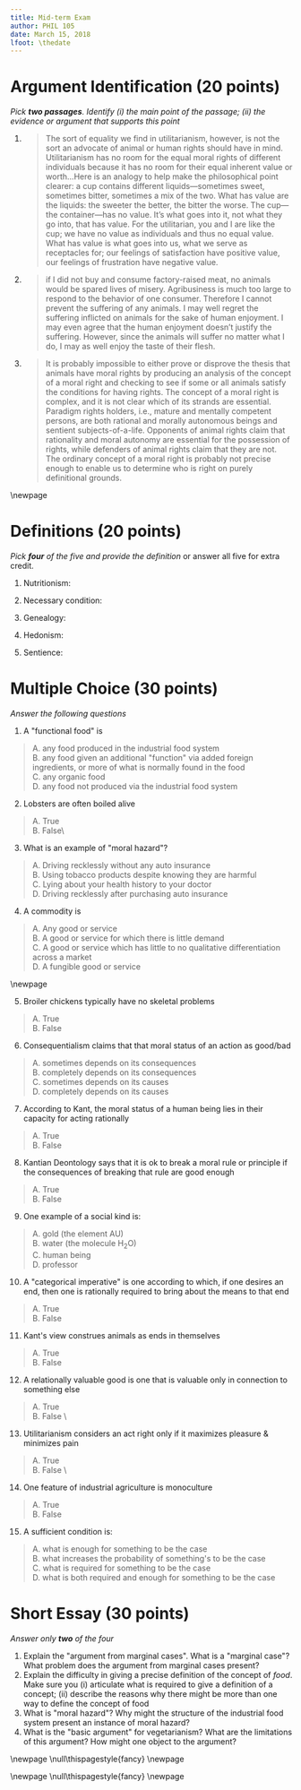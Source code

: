 ```yaml
---
title: Mid-term Exam
author: PHIL 105
date: March 15, 2018
lfoot: \thedate
---
```

    
# Argument Identification (20 points)

*Pick **two passages**. Identify (i) the main point of the passage; (ii) the
evidence or argument that supports this point*

1. 
    > The sort of equality we find in utilitarianism, however, is not the sort
    >  an advocate of animal or human rights should have in mind.
    >  Utilitarianism has no room for the equal moral rights of different
    >  individuals because it has no room for their equal inherent value or
    >  worth...Here is an analogy to help make the philosophical point
    >  clearer: a cup contains different liquids—sometimes sweet, sometimes
    >  bitter, sometimes a mix of the two. What has value are the liquids: the
    >  sweeter the better, the bitter the worse. The cup—the container—has no
    >  value. It’s what goes into it, not what they go into, that has value.
    >  For the utilitarian, you and I are like the cup; we have no value as
    >  individuals and thus no equal value. What has value is what goes into
    >  us, what we serve as receptacles for; our feelings of satisfaction have
    >  positive value, our feelings of frustration have negative value.

2. 
    > if I did not buy and consume factory-raised meat, no animals would be
    >  spared lives of misery. Agribusiness is much too large to respond to
    >  the behavior of one consumer. Therefore I cannot prevent the suffering
    >  of any animals. I may well regret the suffering inflicted on animals
    >  for the sake of human enjoyment. I may even agree that the human
    >  enjoyment doesn’t justify the suffering. However, since the animals
    >  will suffer no matter what I do, I may as well enjoy the taste of their
    >  flesh. 
    
    
3.
    > It is probably impossible to either prove or disprove the thesis that
    > animals have moral rights by producing an analysis of the concept of a
    > moral right and checking to see if some or all animals satisfy the
    > conditions for having rights. The concept of a moral right is complex,
    > and it is not clear which of its strands are essential. Paradigm rights
    > holders, i.e., mature and mentally competent persons, are both rational
    > and morally autonomous beings and sentient subjects-of-a-life. Opponents
    > of animal rights claim that rationality and moral autonomy are essential
    > for the possession of rights, while defenders of animal rights claim
    > that they are not. The ordinary concept of a moral right is probably not
    > precise enough to enable us to determine who is right on purely
    > definitional grounds.
    
\newpage

# Definitions (20 points)

*Pick **four** of the five and provide the definition* or answer all five for
extra credit. 

1.  Nutritionism:

2.  Necessary condition:

3.  Genealogy:

4.  Hedonism:

5.  Sentience:

# Multiple Choice (30 points)

*Answer the following questions*

1. A "functional food" is

> A. any food produced in the industrial food system  
> B. any food given an additional "function" via added foreign ingredients, or
more of what is normally found in the food  
> C. any organic food  
> D. any food not produced via the industrial food system  

2.  Lobsters are often boiled alive

> A. True\
> B. False\

3.  What is an example of "moral hazard"?

> A. Driving recklessly without any auto insurance\
> B. Using tobacco products despite knowing they are harmful\
> C. Lying about your health history to your doctor\
> D. Driving recklessly after purchasing auto insurance

4.  A commodity is

> A. Any good or service\
> B. A good or service for which there is little demand\
> C. A good or service which has little to no qualitative differentiation across a market  
> D. A fungible good or service

\newpage

5.  Broiler chickens typically have no skeletal problems

> A. True\
> B. False

6.  Consequentialism claims that that moral status of an action as
    good/bad

> A. sometimes depends on its consequences   
> B. completely depends on its consequences  
> C. sometimes depends on its causes   
> D. completely depends on  its causes

7.  According to Kant, the moral status of a human being lies in their
    capacity for acting rationally

> A. True  
> B. False

8.  Kantian Deontology says that it is ok to break a moral rule or
    principle if the consequences of breaking that rule are good enough

> A. True  
> B. False

9.  One example of a social kind is:

> A. gold (the element AU)  
> B. water (the molecule H$_2$O)  
> C. human being  
> D. professor

10.  A "categorical imperative" is one according to which, if one desires
    an end, then one is rationally required to bring about the means to
    that end

> A. True  
> B. False

11.  Kant's view construes animals as ends in themselves

> A. True  
> B. False

12.  A relationally valuable good is one that is valuable only in connection
     to something else

> A. True\
> B. False \

13.  Utilitarianism considers an act right only if it maximizes pleasure
    & minimizes pain

> A. True  
> B. False \

14.  One feature of industrial agriculture is monoculture

> A. True  
> B. False

15.  A sufficient condition is:

> A. what is enough for something to be the case  
> B. what increases the probability of something's to be the case  
> C. what is required for something to be the case  
> D. what is both required and enough for something to be the case

# Short Essay (30 points)

*Answer only **two** of the four*

1. Explain the "argument from marginal cases". What is a "marginal case"? What
   problem does the argument from marginal cases present?
2. Explain the difficulty in giving a precise definition of the concept of
   *food*. Make sure you (i) articulate what is required to give a definition
   of a concept; (ii) describe the reasons why there might be more than one
   way to define the concept of food
3. What is "moral hazard"? Why might the structure of the industrial food
   system present an instance of moral hazard?
4. What is the "basic argument" for vegetarianism? What are the limitations of
   this argument? How might one object to the argument?

\newpage 
\null\thispagestyle{fancy} \newpage

\newpage 
\null\thispagestyle{fancy} \newpage
